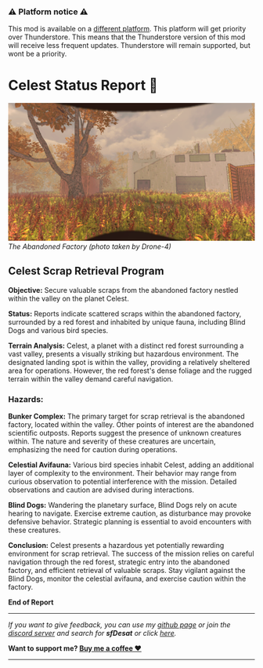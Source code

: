 ### ⚠️ Platform notice ⚠️
This mod is available on a [different platform](https://www.curseforge.com/lethal-company/mods/celestial-tint). This platform will get priority over Thunderstore. This means that the Thunderstore version of this mod will receive less frequent updates. Thunderstore will remain supported, but wont be a priority.

# Celest Status Report 🍁
![Screenshot_1](https://raw.githubusercontent.com/sfDesat/Celest/main/Screenshots/2.jpg "Abandoned Factory")
_The Abandoned Factory (photo taken by Drone-4)_

## **Celest Scrap Retrieval Program**

**Objective:** Secure valuable scraps from the abandoned factory nestled within the valley on the planet Celest.

**Status:** Reports indicate scattered scraps within the abandoned factory, surrounded by a red forest and inhabited by unique fauna, including Blind Dogs and various bird species.

**Terrain Analysis:**
Celest, a planet with a distinct red forest surrounding a vast valley, presents a visually striking but hazardous environment. The designated landing spot is within the valley, providing a relatively sheltered area for operations. However, the red forest's dense foliage and the rugged terrain within the valley demand careful navigation.

### **Hazards:**

**Bunker Complex:**
The primary target for scrap retrieval is the abandoned factory, located within the valley. Other points of interest are the abandoned scientific outposts. Reports suggest the presence of unknown creatures within. The nature and severity of these creatures are uncertain, emphasizing the need for caution during operations.

**Celestial Avifauna:**
Various bird species inhabit Celest, adding an additional layer of complexity to the environment. Their behavior may range from curious observation to potential interference with the mission. Detailed observations and caution are advised during interactions.

**Blind Dogs:**
Wandering the planetary surface, Blind Dogs rely on acute hearing to navigate. Exercise extreme caution, as disturbance may provoke defensive behavior. Strategic planning is essential to avoid encounters with these creatures.

**Conclusion:**
Celest presents a hazardous yet potentially rewarding environment for scrap retrieval. The success of the mission relies on careful navigation through the red forest, strategic entry into the abandoned factory, and efficient retrieval of valuable scraps. Stay vigilant against the Blind Dogs, monitor the celestial avifauna, and exercise caution within the factory.

**End of Report**

***
_If you want to give feedback, you can use my [github page](https://github.com/sfDesat/Celest/issues) or join the [discord server](https://discord.gg/lcmod) and search for **sfDesat** or click [here](https://discordapp.com/channels/1168655651455639582/1198736199297286196)._

**Want to support me? [Buy me a coffee ❤️](https://ko-fi.com/sfdesat)**
***

